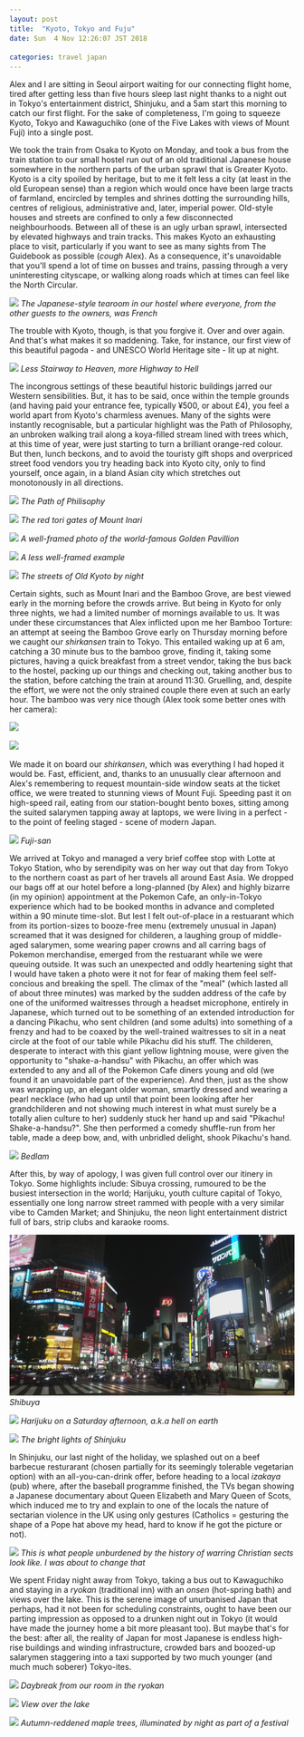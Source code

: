 ```yaml
---
layout: post
title:  "Kyoto, Tokyo and Fuju"
date: Sun  4 Nov 12:26:07 JST 2018

categories: travel japan
---
```


Alex and I are sitting in Seoul airport waiting for our connecting flight home, tired after getting less than five hours sleep last night thanks to a night out in Tokyo's entertainment district, Shinjuku, and a 5am start this morning to catch our first flight. For the sake of completeness, I'm going to squeeze Kyoto, Tokyo and Kawaguchiko (one of the Five Lakes with views of Mount Fuji) into a single post.

We took the train from Osaka to Kyoto on Monday, and took a bus from the train station to our small hostel run out of an old traditional Japanese house somewhere in the northern parts of the urban sprawl that is Greater Kyoto. Kyoto is a city spoiled by heritage, but to me it felt less a city (at least in the old European sense) than a region which would once have been large tracts of farmland, encircled by temples and shrines dotting the surrounding hills, centres of religious, administrative and, later, imperial power. Old-style houses and streets are confined to only a few disconnected neighbourhoods. Between all of these is an ugly urban sprawl, intersected by elevated highways and train tracks. This makes Kyoto an exhausting place to visit, particularly if you want to see as many sights from The Guidebook as possible (*cough* Alex). As a consequence, it's unavoidable that you'll spend a lot of time on busses and trains, passing through a very uninteresting cityscape, or walking along roads which at times can feel like the North Circular.

![](/assets/DSC_2637.JPG)
*The Japanese-style tearoom in our hostel where everyone, from the other guests to the owners, was French*

The trouble with Kyoto, though, is that you forgive it. Over and over again. And that's what makes it so maddening. Take, for instance, our first view of this beautiful pagoda - and UNESCO World Heritage site - lit up at night.

![](/assets/DSC_2584.JPG)
*Less Stairway to Heaven, more Highway to Hell*

The incongrous settings of these beautiful historic buildings jarred our Western sensibilities. But, it has to be said, once within the temple grounds (and having paid your entrance fee, typically ¥500, or about £4), you feel a world apart from Kyoto's charmless avenues. Many of the sights were instantly recognisable, but a particular highlight was the Path of Philosophy, an unbroken walking trail along a koya-filled stream lined with trees which, at this time of year, were just starting to turn a brilliant orange-red colour. But then, lunch beckons, and to avoid the touristy gift shops and overpriced street food vendors you try heading back into Kyoto city, only to find yourself, once again, in a bland Asian city which stretches out monotonously in all directions.

![](/assets/DSC_2537.JPG)
*The Path of Philisophy*

![](/assets/DSC_2342.JPG)
*The red tori gates of Mount Inari*

![](/assets/DSC_2451.JPG)
*A well-framed photo of the world-famous Golden Pavillion*

![](/assets/DSC_2455.JPG)
*A less well-framed example*

![](/assets/DSC_2438.JPG)
*The streets of Old Kyoto by night*

Certain sights, such as Mount Inari and the Bamboo Grove, are best viewed early in the morning before the crowds arrive. But being in Kyoto for only three nights, we had a limited number of mornings available to us. It was under these circumstances that Alex inflicted upon me her Bamboo Torture: an attempt at seeing the Bamboo Grove early on Thursday morning before we caught our *shirkansen* train to Tokyo. This entailed waking up at 6 am, catching a 30 minute bus to the bamboo grove, finding it, taking some pictures, having a quick breakfast from a street vendor, taking the bus back to the hostel, packing up our things and checking out, taking another bus to the station, before catching the train at around 11:30. Gruelling, and, despite the effort, we were not the only strained couple there even at such an early hour. The bamboo was very nice though (Alex took some better ones with her camera):

![](/assets/DSC_2623.JPG)

![](/assets/DSC_2618.JPG)

We made it on board our *shirkansen*, which was everything I had hoped it would be. Fast, efficient, and, thanks to an unusually clear afternoon and Alex's remembering to request mountain-side window seats at the ticket office, we were treated to stunning views of Mount Fuji. Speeding past it on high-speed rail, eating from our station-bought bento boxes, sitting among the suited salarymen tapping away at laptops, we were living in a perfect - to the point of feeling staged - scene of modern Japan.

![](/assets/DSC_2675.JPG)
*Fuji-san*

We arrived at Tokyo and managed a very brief coffee stop with Lotte at Tokyo Station, who by serendipity was on her way out that day from Tokyo to the northern coast as part of her travels all around East Asia. We dropped our bags off at our hotel before a long-planned (by Alex) and highly bizarre (in my opinion) appointment at the Pokemon Cafe, an only-in-Tokyo experience which had to be booked months in advance and completed within a 90 minute time-slot. But lest I felt out-of-place in a restuarant which from its portion-sizes to booze-free menu (extremely unusual in Japan) screamed that it was designed for childeren, a laughing group of middle-aged salarymen, some wearing paper crowns and all carring bags of Pokemon merchandise, emerged from the restuarant while we were queuing outside. It was such an unexpected and oddly heartening sight that I would have taken a photo were it not for fear of making them feel self-concious and breaking the spell. The climax of the "meal" (which lasted all of about three minutes) was marked by the sudden address of the cafe by one of the uniformed waitresses through a headset microphone, entirely in Japanese, which turned out to be something of an extended introduction for a dancing Pikachu, who sent children (and some adults) into something of a frenzy and had to be coaxed by the well-trained waitresses to sit in a neat circle at the foot of our table while Pikachu did his stuff. The childeren, desperate to interact with this giant yellow lightning mouse, were given the opportunity to "shake-a-handsu" with Pikachu, an offer which was extended to any and all of the Pokemon Cafe diners young and old (we found it an unavoidable part of the experience). And then, just as the show was wrapping up, an elegant older woman, smartly dressed and wearing a pearl necklace (who had up until that point been looking after her grandchilderen and not showing much interest in what must surely be a totally alien culture to her) suddenly stuck her hand up and said "Pikachu! Shake-a-handsu?". She then performed a comedy shuffle-run from her table, made a deep bow, and, with unbridled delight, shook Pikachu's hand.

![](/assets/DSC_2697_crop.JPG)
*Bedlam*

After this, by way of apology, I was given full control over our itinery in Tokyo. Some highlights include: Sibuya crossing, rumoured to be the busiest intersection in the world; Harijuku, youth culture capital of Tokyo, essentially one long narrow street rammed with people with a very similar vibe to Camden Market; and Shinjuku, the neon light entertainment district full of bars, strip clubs and karaoke rooms.

![](/assets/DSC_2717.JPG)
*Shibuya*

![](/assets/DSC_2895.JPG)
*Harijuku on a Saturday afternoon, a.k.a hell on earth*

![](/assets/DSC_2935.JPG)
*The bright lights of Shinjuku*

In Shinjuku, our last night of the holiday, we splashed out on a beef barbecue resturarant (chosen partially for its seemingly tolerable vegetarian option) with an all-you-can-drink offer, before heading to a local *izakaya* (pub) where, after the baseball programme finished, the TVs began showing a Japanese documentary about Queen Elizabeth and Mary Queen of Scots, which induced me to try and explain to one of the locals the nature of sectarian violence in the UK using only gestures (Catholics = gesturing the shape of a Pope hat above my head, hard to know if he got the picture or not).

![](/assets/DSC_2943.JPG)
*This is what people unburdened by the history of warring Christian sects look like. I was about to change that*

We spent Friday night away from Tokyo, taking a bus out to Kawaguchiko and staying in a *ryokan* (traditional inn) with an *onsen* (hot-spring bath) and views over the lake. This is the serene image of unurbanised Japan that perhaps, had it not been for scheduling constraints, ought to have been our parting impression as opposed to a drunken night out in Tokyo (it would have made the journey home a bit more pleasant too). But maybe that's for the best: after all, the reality of Japan for most Japanese is endless high-rise buildings and winding infrastructure, crowded bars and boozed-up salarymen staggering into a taxi supported by two much younger (and much much soberer) Tokyo-ites.

![](/assets/DSC_2812.JPG)
*Daybreak from our room in the ryokan*

![](/assets/DSC_2827.JPG)
*View over the lake*

![](/assets/DSC_2785.JPG)
*Autumn-reddened maple trees, illuminated by night as part of a festival*